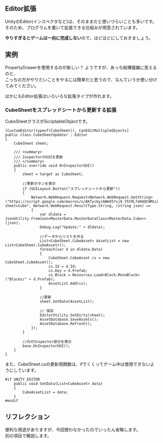 ## Editor拡張

UnityのEditor(インスペクタなど)は、そのままだと使いづらいことも多いです。  
そのため、プログラムを書いて拡張できる仕組みが用意されています。  

**やりすぎるとゲームは一向に完成しない**ので、ほどほどにしておきましょう。  


## 実例

PropertyDrawerを使用するのが新しい？ ようですが、あっち結構複雑に思えるのと、  
こっちの方がやりたいことをやるには簡単だと思うので、なんていうか使い分けてみてください。  

ほかにもEditor拡張はいろいろな拡張タイプが作れます。  

### CubeSheetをスプレッドシートから更新する拡張

CubeSheetクラスがScriptableObjectです。  

```
[CustomEditor(typeof(CubeSheet)), CanEditMultipleObjects]
public class CubeSheetUpdator : Editor
{
    CubeSheet sheet;

    /// <summary>
    /// InspectorのGUIを更新
    /// </summary>
    public override void OnInspectorGUI()
    {
        sheet = target as CubeSheet;

        //更新ボタンを表示
        if (GUILayout.Button("スプレッドシートから更新"))
        {
            Network.WebRequest.Request<Network.WebRequest.GetString>("https://script.google.com/macros/s/AKfycbyc6WmX57vj8_V5tRL7eN4QCWMcLUQx8Jtu_B_JyqnMRGxH0Uk/exec?sheet=Cube", Network.WebRequest.ResultType.String, (string json) =>
            {
                var dldata = JsonUtility.FromJson<MasterData.MasterDataClass<MasterData.Cube>>(json);
                Debug.Log("Update:" + dldata);

                //データからリストを作る
                List<CubeSheet.CubeAsset> AssetList = new List<CubeSheet.CubeAsset>();
                foreach(var d in dldata.Data)
                {
                    CubeSheet.CubeAsset cs = new CubeSheet.CubeAsset();
                    cs.Id = d.Id;
                    cs.Key = d.Prefab;
                    cs.Block = Resources.Load<Block.MonoBlock>("Blocks/" + d.Prefab);
                    AssetList.Add(cs);
                }

                //更新
                sheet.SetData(AssetList);

                // 保存
                EditorUtility.SetDirty(sheet);
                AssetDatabase.SaveAssets();
                AssetDatabase.Refresh();
            });
        }

        //元のInspector部分を表示
        base.OnInspectorGUI();
    }
}
```


また、CubeSheet.csの更新用関数は、ifでくくってゲーム中は使用できないようにしています。
```
#if UNITY_EDITOR
    public void SetData(List<CubeAsset> data)
    {
        CubeAssetList = data;
    }
#endif
```

## リフレクション

便利な用途がありますが、今回使わなかったのでいったん省略します。  
別の項目で解説します。  